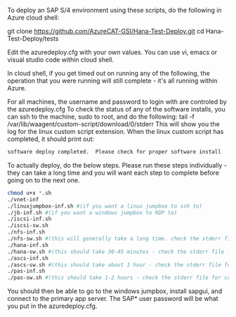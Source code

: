 To deploy an SAP S/4 environment using these scripts, do the following in Azure cloud shell:

git clone https://github.com/AzureCAT-GSI/Hana-Test-Deploy.git
cd Hana-Test-Deploy/tests

Edit the azuredeploy.cfg with your own values.  You can use vi, emacs or visual studio code within cloud shell.

In cloud shell, if you get timed out on running any of the following, the operation that you were running will still complete - it's all running within Azure.  

For all machines, the username and password to login with are controled by the azuredeploy.cfg
To check the status of any of the software installs, you can ssh to the machine, sudo to root, and do the following:
tail -f /var/lib/waagent/custom-script/download/0/stderr
This will show you the log for the linux custom script extension.  When the linux custom script has completed, it should print out:

```bash
software deploy completed.  Please check for proper software install
```

To actually deploy, do the below steps.  Please run these steps individually - they can take a long time and you will want each step to complete before going on to the next one.

```bash
chmod u+x *.sh
./vnet-inf
./linuxjumpbox-inf.sh #(if you want a linux jumpbox to ssh to)
./jb-inf.sh #(if you want a windows jumpbox to RDP to)
./iscsi-inf.sh
./iscsi-sw.sh
./nfs-inf.sh
./nfs-sw.sh #(this will generally take a long time. check the stderr file)
./hana-inf.sh
./hana-sw.sh #(this should take 30-45 minutes - check the stderr file for completion)
./ascs-inf.sh
./ascs-sw.sh #(this should take about 1 hour - check the stderr file for completion)
./pas-inf.sh
./pas-sw.sh #(this should take 1-2 hours - check the stderr file for completion)
```

You should then be able to go to the windows jumpbox, install sapgui, and connect to the primary app server.  The SAP* user password will be what you put in the azuredeploy.cfg.
